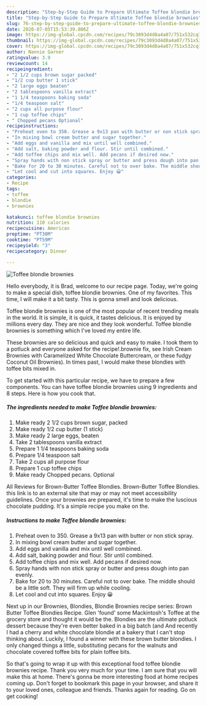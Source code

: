 ```yaml
---
description: "Step-by-Step Guide to Prepare Ultimate Toffee blondie brownies"
title: "Step-by-Step Guide to Prepare Ultimate Toffee blondie brownies"
slug: 76-step-by-step-guide-to-prepare-ultimate-toffee-blondie-brownies
date: 2020-07-05T15:53:39.806Z
image: https://img-global.cpcdn.com/recipes/79c3093d4d8a4a07/751x532cq70/toffee-blondie-brownies-recipe-main-photo.jpg
thumbnail: https://img-global.cpcdn.com/recipes/79c3093d4d8a4a07/751x532cq70/toffee-blondie-brownies-recipe-main-photo.jpg
cover: https://img-global.cpcdn.com/recipes/79c3093d4d8a4a07/751x532cq70/toffee-blondie-brownies-recipe-main-photo.jpg
author: Nannie Garner
ratingvalue: 3.9
reviewcount: 14
recipeingredient:
- "2 1/2 cups brown sugar packed"
- "1/2 cup butter 1 stick"
- "2 large eggs beaten"
- "2 tablespoons vanilla extract"
- "1 1/4 teaspoons baking soda"
- "1/4 teaspoon salt"
- "2 cups all purpose flour"
- "1 cup toffee chips"
- " Chopped pecans Optional"
recipeinstructions:
- "Preheat oven to 350. Grease a 9x13 pan with butter or non stick spray."
- "In mixing bowl cream butter and sugar together."
- "Add eggs and vanilla and mix until well combined."
- "Add salt, baking powder and flour. Stir until combined."
- "Add toffee chips and mix well. Add pecans if desired now."
- "Spray hands with non stick spray or butter and press dough into pan evenly."
- "Bake for 20 to 30 minutes. Careful not to over bake. The middle should be a little soft. They will firm up while cooling."
- "Let cool and cut into squares. Enjoy 😀"
categories:
- Recipe
tags:
- toffee
- blondie
- brownies

katakunci: toffee blondie brownies 
nutrition: 110 calories
recipecuisine: American
preptime: "PT30M"
cooktime: "PT59M"
recipeyield: "3"
recipecategory: Dinner

---
```



![Toffee blondie brownies](https://img-global.cpcdn.com/recipes/79c3093d4d8a4a07/751x532cq70/toffee-blondie-brownies-recipe-main-photo.jpg)

Hello everybody, it is Brad, welcome to our recipe page. Today, we're going to make a special dish, toffee blondie brownies. One of my favorites. This time, I will make it a bit tasty. This is gonna smell and look delicious.

Toffee blondie brownies is one of the most popular of recent trending meals in the world. It is simple, it is quick, it tastes delicious. It is enjoyed by millions every day. They are nice and they look wonderful. Toffee blondie brownies is something which I've loved my entire life.

These brownies are so delicious and quick and easy to make. I took them to a potluck and everyone asked for the recipe!.brownie fix, see Irish Cream Brownies with Caramelized White Chocolate Buttercream, or these fudgy Coconut Oil Brownies). In times past, I would make these blondies with toffee bits mixed in.


To get started with this particular recipe, we have to prepare a few components. You can have toffee blondie brownies using 9 ingredients and 8 steps. Here is how you cook that.

<!--inarticleads1-->

##### The ingredients needed to make Toffee blondie brownies:

1. Make ready 2 1/2 cups brown sugar, packed
1. Make ready 1/2 cup butter (1 stick)
1. Make ready 2 large eggs, beaten
1. Take 2 tablespoons vanilla extract
1. Prepare 1 1/4 teaspoons baking soda
1. Prepare 1/4 teaspoon salt
1. Take 2 cups all purpose flour
1. Prepare 1 cup toffee chips
1. Make ready  Chopped pecans. Optional


All Reviews for Brown-Butter Toffee Blondies. Brown-Butter Toffee Blondies. this link is to an external site that may or may not meet accessibility guidelines. Once your brownies are prepared, it&#39;s time to make the luscious chocolate pudding. It&#39;s a simple recipe you make on the. 

<!--inarticleads2-->

##### Instructions to make Toffee blondie brownies:

1. Preheat oven to 350. Grease a 9x13 pan with butter or non stick spray.
1. In mixing bowl cream butter and sugar together.
1. Add eggs and vanilla and mix until well combined.
1. Add salt, baking powder and flour. Stir until combined.
1. Add toffee chips and mix well. Add pecans if desired now.
1. Spray hands with non stick spray or butter and press dough into pan evenly.
1. Bake for 20 to 30 minutes. Careful not to over bake. The middle should be a little soft. They will firm up while cooling.
1. Let cool and cut into squares. Enjoy 😀


Next up in our Brownies, Blondies, Blondie Brownies recipe series: Brown Butter Toffee Blondies Recipe. Glen &#39;found&#39; some Mackintosh&#39;s Toffee at the grocery store and thought it would be the. Blondies are the ultimate potluck dessert because they&#39;re even better baked in a big batch (and And recently I had a cherry and white chocolate blondie at a bakery that I can&#39;t stop thinking about. Luckily, I found a winner with these brown butter blondies. I only changed things a little, substituting pecans for the walnuts and chocolate covered toffee bits for plain toffee bits. 

So that's going to wrap it up with this exceptional food toffee blondie brownies recipe. Thank you very much for your time. I am sure that you will make this at home. There's gonna be more interesting food at home recipes coming up. Don't forget to bookmark this page in your browser, and share it to your loved ones, colleague and friends. Thanks again for reading. Go on get cooking!
